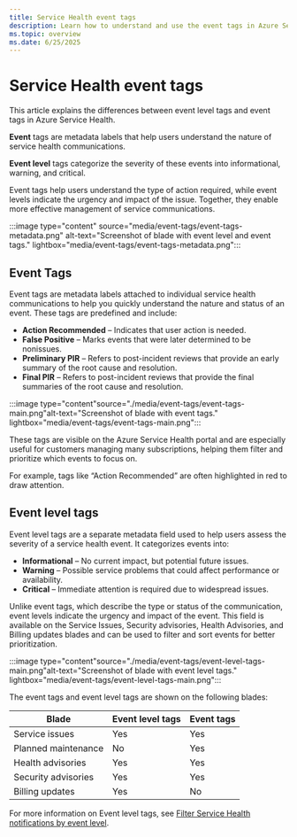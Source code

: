 ```yaml
---
title: Service Health event tags
description: Learn how to understand and use the event tags in Azure Service Health
ms.topic: overview
ms.date: 6/25/2025
---
```


# Service Health event tags



This article explains the differences between event level tags and event tags in Azure Service Health. 

**Event** tags are metadata labels that help users understand the nature of service health communications. 

**Event level** tags categorize the severity of these events into informational, warning, and critical. 

Event tags help users understand the type of action required, while event levels indicate the urgency and impact of the issue. Together, they enable more effective management of service communications.

:::image type="content" source="media/event-tags/event-tags-metadata.png" alt-text="Screenshot of blade with event level and event tags." lightbox="media/event-tags/event-tags-metadata.png":::


## Event Tags

Event tags are metadata labels attached to individual service health communications to help you quickly understand the nature and status of an event. These tags are predefined and include:
- **Action Recommended** – Indicates that user action is needed.
- **False Positive** – Marks events that were later determined to be nonissues.
- **Preliminary PIR** – Refers to post-incident reviews that provide an early summary of the root cause and resolution.
- **Final PIR** – Refers to post-incident reviews that provide the final summaries of the root cause and resolution. 

:::image type="content"source="./media/event-tags/event-tags-main.png"alt-text="Screenshot of blade with event tags." lightbox="media/event-tags/event-tags-main.png":::

These tags are visible on the Azure Service Health portal and are especially useful for customers managing many subscriptions, helping them filter and prioritize which events to focus on. 

For example, tags like “Action Recommended” are often highlighted in red to draw attention.

## Event level tags

Event level tags are a separate metadata field used to help users assess the severity of a service health event. It categorizes events into:
- **Informational** – No current impact, but potential future issues.
- **Warning** – Possible service problems that could affect performance or availability.
- **Critical** – Immediate attention is required due to widespread issues.

Unlike event tags, which describe the type or status of the communication, event levels indicate the urgency and impact of the event. This field is available on the Service Issues, Security advisories, Health Advisories, and Billing updates blades and can be used to filter and sort events for better prioritization.

 :::image type="content"source="./media/event-tags/event-level-tags-main.png"alt-text="Screenshot of blade with event level tags." lightbox="media/event-tags/event-level-tags-main.png":::

The event tags and event level tags are shown on the following blades:

|Blade |Event level tags  |Event tags  |
|---------|---------|---------|
|Service issues      |Yes| Yes |
|Planned maintenance |No | Yes|
|Health advisories   |Yes | Yes |
|Security advisories |Yes | Yes |
|Billing updates     |Yes | No |

For more information on Event level tags, see [Filter Service Health notifications by event level](metadata-filter.md).


